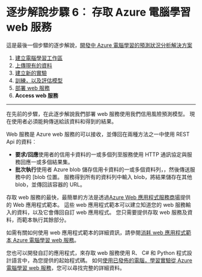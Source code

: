 <properties
    pageTitle="步驟 6︰ 存取電腦學習 web 服務 |Microsoft Azure"
    description="開發預測解決方案逐步引導的步驟 6︰ 存取作用中的 Azure 電腦學習 web 服務。"
    services="machine-learning"
    documentationCenter=""
    authors="garyericson"
    manager="jhubbard"
    editor="cgronlun"/>

<tags
    ms.service="machine-learning"
    ms.workload="data-services"
    ms.tgt_pltfrm="na"
    ms.devlang="na"
    ms.topic="article"
    ms.date="10/04/2016"
    ms.author="garye"/>


# <a name="walkthrough-step-6-access-the-azure-machine-learning-web-service"></a>逐步解說步驟 6︰ 存取 Azure 電腦學習 web 服務

這是最後一個步驟的逐步解說，[開發中 Azure 電腦學習的預測狀況分析解決方案](machine-learning-walkthrough-develop-predictive-solution.md)


1.  [建立電腦學習工作區](machine-learning-walkthrough-1-create-ml-workspace.md)
2.  [上傳現有的資料](machine-learning-walkthrough-2-upload-data.md)
3.  [建立新的實驗](machine-learning-walkthrough-3-create-new-experiment.md)
4.  [訓練，以及評估模型](machine-learning-walkthrough-4-train-and-evaluate-models.md)
5.  [部署 web 服務](machine-learning-walkthrough-5-publish-web-service.md)
6.  **Access web 服務**

----------

在先前的步驟，在此逐步解說我們部署 web 服務使用我們信用風險預測模型。 現在使用者必須能夠傳送給該資料和得到的結果。 

Web 服務是 Azure web 服務的可以接收，並傳回在兩種方法之一中使用 REST Api 的資料︰  

-   **要求/回應**使用者的信用卡資料的一或多個列至服務使用 HTTP 通訊協定與服務回應一或多個結果集。
-   **批次執行**使用者 Azure blob 儲存信用卡資料的一或多個資料列，，然後傳送服務中的 [blob 位置。 服務得到所有的資料列中輸入 blob，將結果儲存在其他 blob，並傳回該容器的 URL。  

存取 web 服務的最快，最簡單的方法是透過[Azure Web 應用程式服務商場](https://azure.microsoft.com/marketplace/web-applications/all/)提供的 Web 應用程式範本。
這些 web 應用程式範本可以建立知道您的 web 服務輸入的資料，以及它會傳回自訂 web 應用程式。 您只需要提供存取 web 服務及資料，而範本執行其餘部分。

如需有關如何使用 web 應用程式範本的詳細資訊，請參閱[消耗 web 應用程式範本 Azure 電腦學習 web 服務](machine-learning-consume-web-service-with-web-app-template.md)。

您也可以開發自訂的應用程式，來存取 web 服務使用 R、 C# 和 Python 程式設計語言中，為您提供的起始程式碼。
如何[使用已發佈的電腦，學習實驗從 Azure 電腦學習 web 服務](machine-learning-consume-web-services.md)，您可以尋找完整的詳細資料。
